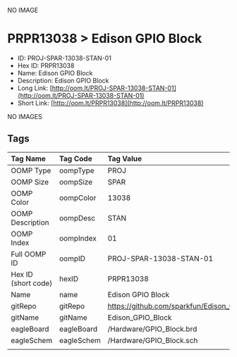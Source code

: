 


  
NO IMAGE  
# PRPR13038 > Edison GPIO Block

- ID: PROJ-SPAR-13038-STAN-01
- Hex ID: PRPR13038
- Name: Edison GPIO Block
- Description: Edison GPIO Block
- Long Link: [http://oom.lt/PROJ-SPAR-13038-STAN-01](http://oom.lt/PROJ-SPAR-13038-STAN-01)
- Short Link: [http://oom.lt/PRPR13038](http://oom.lt/PRPR13038)
  
NO IMAGES  
## Tags
  

|Tag Name|Tag Code|Tag Value|
| :--- | :--- | :--- |
|OOMP Type|oompType|PROJ|
|OOMP Size|oompSize|SPAR|
|OOMP Color|oompColor|13038|
|OOMP Description|oompDesc|STAN|
|OOMP Index|oompIndex|01|
|Full OOMP ID|oompID|PROJ-SPAR-13038-STAN-01|
|Hex ID (short code)|hexID|PRPR13038|
|Name|name|Edison GPIO Block|
|gitRepo|gitRepo|https://github.com/sparkfun/Edison_GPIO_Block|
|gitName|gitName|Edison_GPIO_Block|
|eagleBoard|eagleBoard|/Hardware/GPIO_Block.brd|
|eagleSchem|eagleSchem|/Hardware/GPIO_Block.sch|
||||

